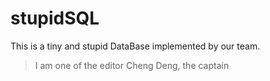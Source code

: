 # stupidSQL
This is a tiny and stupid DataBase implemented by our team.
>I am one of the editor Cheng Deng, the captain